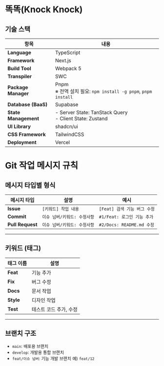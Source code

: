 # 똑똑(Knock Knock)

## 기술 스택

| 항목                    | 내용                                                                 |
|-----------------------|----------------------------------------------------------------------|
| **Language**           | TypeScript                                                           |
| **Framework**          | Next.js                                                              |
| **Build Tool**         | Webpack 5                                                            |
| **Transpiler**         | SWC                                                                  |
| **Package Manager**    | Pnpm<br>※ 전역 설치 필요: `npm install -g pnpm`, `pnpm install`     |
| **Database (BaaS)**    | Supabase                                                             |
| **State Management**   | - Server State: TanStack Query<br>- Client State: Zustand           |
| **UI Library**         | shadcn/ui                                                            |
| **CSS Framework**      | TailwindCSS                                                          |
| **Deployment**         | Vercel                                                               |

# Git 작업 메시지 규칙

## 메시지 타입별 형식

| 메시지 타입     | 설명                    | 예시                                |
|----------------|-------------------------|-------------------------------------|
| **Issue**      | `[키워드] 작업 내용`     | `[Feat] 검색 기능 버그 수정`        |
| **Commit**     | `이슈 넘버/키워드: 수정사항` | `#1/Feat: 로그인 기능 추가`     |
| **Pull Request** | `이슈 넘버/키워드: 수정사항` | `#2/Docs: README.md 수정`       |

---

## 키워드 (태그)

| 태그 이름 | 설명                         |
|----------|------------------------------|
| **Feat** | 기능 추가                     |
| **Fix**  | 버그 수정                     |
| **Docs** | 문서 작업                     |
| **Style**| 디자인 작업                   |
| **Test** | 테스트 코드 추가, 수정        |

---

## 브랜치 구조

- `main`: 배포용 브랜치
- `develop`: 개발용 통합 브랜치
- `feat/이슈 넘버`: 기능 개발 브랜치 예) `feat/12`

